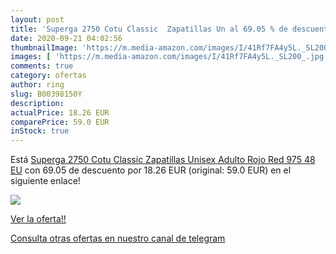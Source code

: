 ```yaml
---
layout: post
title: 'Superga 2750 Cotu Classic  Zapatillas Un al 69.05 % de descuento'
date: 2020-09-21 04:02:56
thumbnailImage: 'https://m.media-amazon.com/images/I/41Rf7FA4y5L._SL200_.jpg'
images: [ 'https://m.media-amazon.com/images/I/41Rf7FA4y5L._SL200_.jpg' ]
comments: true
category: ofertas
author: ring
slug: B00398150Y
description:
actualPrice: 18.26 EUR
comparePrice: 59.0 EUR
inStock: true
---
```


Está [Superga 2750 Cotu Classic  Zapatillas Unisex Adulto  Rojo Red 975  48 EU](https://www.amazon.com/dp/B00398150Y/?tag=redken08-20) con 69.05 de descuento por 18.26 EUR (original: 59.0 EUR) en el siguiente enlace!

[![](https://m.media-amazon.com/images/I/41Rf7FA4y5L._SL200_.jpg)](https://www.amazon.com/dp/B00398150Y/?tag=redken08-20)

[Ver la oferta!!](https://www.amazon.com/dp/B00398150Y/?tag=redken08-20)

[Consulta otras ofertas en nuestro canal de telegram](https://t.me/s/ofertas25)
